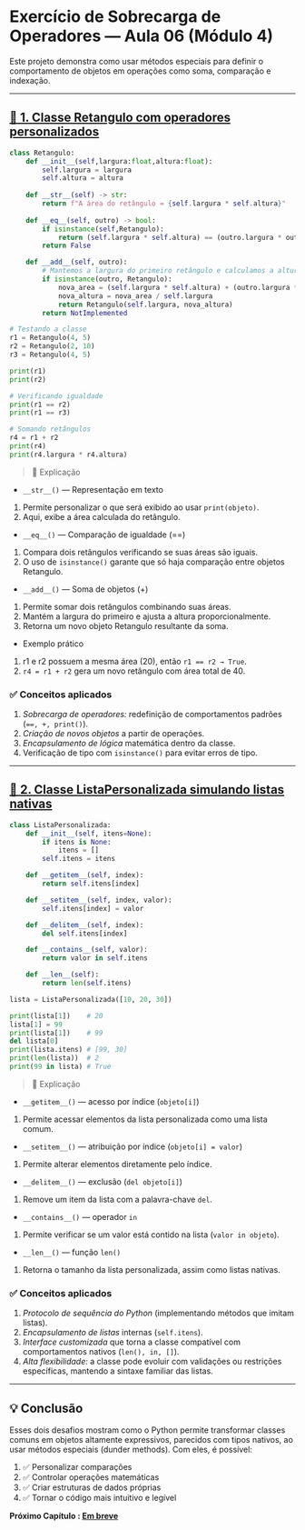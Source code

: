 # Exercício de Sobrecarga de Operadores — Aula 06 (Módulo 4)

Este projeto demonstra como usar métodos especiais para definir o comportamento de objetos em operações como soma, comparação e indexação.

---

## [🔹 1. Classe Retangulo com operadores personalizados](EX_01.py)

```py
class Retangulo:
    def __init__(self,largura:float,altura:float):
        self.largura = largura
        self.altura = altura
    
    def __str__(self) -> str:
        return f"A área do retângulo = {self.largura * self.altura}"
    
    def __eq__(self, outro) -> bool:
        if isinstance(self,Retangulo):
            return (self.largura * self.altura) == (outro.largura * outro.altura)
        return False

    def __add__(self, outro):
        # Mantemos a largura do primeiro retângulo e calculamos a altura necessária
        if isinstance(outro, Retangulo):
            nova_area = (self.largura * self.altura) + (outro.largura * outro.altura)
            nova_altura = nova_area / self.largura
            return Retangulo(self.largura, nova_altura)
        return NotImplemented

# Testando a classe
r1 = Retangulo(4, 5)
r2 = Retangulo(2, 10)
r3 = Retangulo(4, 5)

print(r1)
print(r2)

# Verificando igualdade
print(r1 == r2)
print(r1 == r3)

# Somando retângulos
r4 = r1 + r2
print(r4)
print(r4.largura * r4.altura)
```

> 🧠 Explicação

- ``__str__()`` — Representação em texto

1. Permite personalizar o que será exibido ao usar ``print(objeto)``.
2. Aqui, exibe a área calculada do retângulo.

- ``__eq__()`` — Comparação de igualdade (==)

1. Compara dois retângulos verificando se suas áreas são iguais.
2. O uso de ``isinstance()`` garante que só haja comparação entre objetos Retangulo.

- ``__add__()`` — Soma de objetos (+)

1. Permite somar dois retângulos combinando suas áreas.
2. Mantém a largura do primeiro e ajusta a altura proporcionalmente.
3. Retorna um novo objeto Retangulo resultante da soma.

- Exemplo prático

1. r1 e r2 possuem a mesma área (20), então ``r1 == r2 → True``.
2. ``r4 = r1 + r2`` gera um novo retângulo com área total de 40.

### ✅ Conceitos aplicados

1. *Sobrecarga de operadores:* redefinição de comportamentos padrões (``==, +, print()``).
2. *Criação de novos objetos* a partir de operações.
3. *Encapsulamento de lógica* matemática dentro da classe.
4. Verificação de tipo com ``isinstance()`` para evitar erros de tipo.

---

## [🔹 2. Classe ListaPersonalizada simulando listas nativas](EX_02.py)

```py
class ListaPersonalizada:
    def __init__(self, itens=None):
        if itens is None:
            itens = []
        self.itens = itens

    def __getitem__(self, index):
        return self.itens[index]

    def __setitem__(self, index, valor):
        self.itens[index] = valor

    def __delitem__(self, index):
        del self.itens[index]

    def __contains__(self, valor):
        return valor in self.itens

    def __len__(self):
        return len(self.itens)

lista = ListaPersonalizada([10, 20, 30])

print(lista[1])    # 20
lista[1] = 99
print(lista[1])    # 99
del lista[0]
print(lista.itens) # [99, 30]
print(len(lista))  # 2
print(99 in lista) # True
```

> 🧠 Explicação

- ``__getitem__()`` — acesso por índice (``objeto[i]``)

1. Permite acessar elementos da lista personalizada como uma lista comum.

- ``__setitem__()`` — atribuição por índice (``objeto[i] = valor``)

1. Permite alterar elementos diretamente pelo índice.

- ``__delitem__()`` — exclusão (``del objeto[i]``)

1. Remove um item da lista com a palavra-chave ``del``.

- ``__contains__()`` — operador ``in``

1. Permite verificar se um valor está contido na lista (``valor in objeto``).

- ``__len__()`` — função ``len()``

1. Retorna o tamanho da lista personalizada, assim como listas nativas.

### ✅ Conceitos aplicados

1. *Protocolo de sequência do Python* (implementando métodos que imitam listas).
2. *Encapsulamento de listas* internas (``self.itens``).
3. *Interface customizada* que torna a classe compatível com comportamentos nativos (``len(), in, []``).
4. *Alta flexibilidade:* a classe pode evoluir com validações ou restrições específicas, mantendo a sintaxe familiar das listas.

---

## 💡 Conclusão

Esses dois desafios mostram como o Python permite transformar classes comuns em objetos altamente expressivos, parecidos com tipos nativos, ao usar métodos especiais (dunder methods). Com eles, é possível:

1. ✅ Personalizar comparações
2. ✅ Controlar operações matemáticas
3. ✅ Criar estruturas de dados próprias
4. ✅ Tornar o código mais intuitivo e legível

**Próximo Capítulo : [Em breve](..)**
